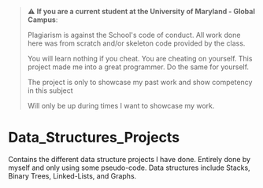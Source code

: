 > :warning: **If you are a current student at the University of Maryland - Global Campus**:
> 
> Plagiarism is against the School's code of conduct.
> All work done here was from scratch and/or skeleton code provided by the class.
>
> You will learn nothing if you cheat. You are cheating on yourself.
> This project made me into a great programmer. Do the same for yourself.
>
> The project is only to showcase my past work and show competency in this subject
>
> Will only be up during times I want to showcase my work. 

# Data_Structures_Projects

Contains the different data structure projects I have done. Entirely done by myself and 
only using some pseudo-code. Data structures include Stacks, Binary Trees, Linked-Lists, and Graphs.
